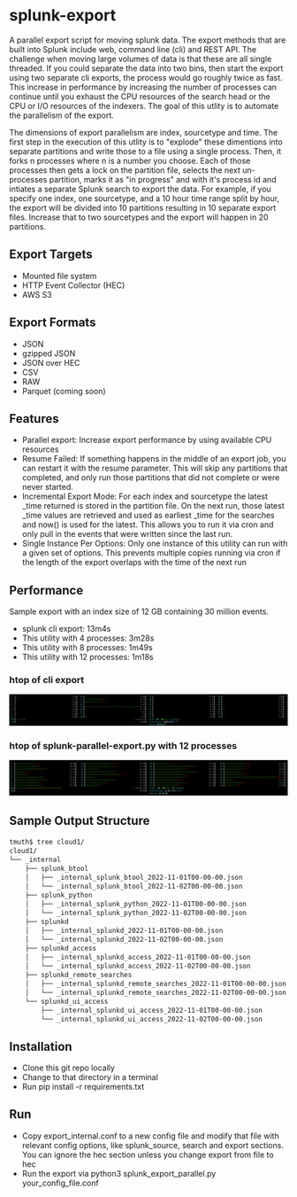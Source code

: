 # splunk-export
A parallel export script for moving splunk data. The export methods that are built into Splunk include web, command line (cli) and REST API. The challenge when moving large volumes of data is that these are all single threaded. If you could separate the data into two bins, then start the export using two separate cli exports, the process would go roughly twice as fast. This increase in performance by increasing the number of processes can continue until you exhaust the CPU resources of the search head or the CPU or I/O resources of the indexers. The goal of this utlity is to automate the parallelism of the export. 

The dimensions of export parallelism are index, sourcetype and time. The first step in the execution of this utlity is to "explode" these dimentions into separate partitions and write those to a file using a single process. Then, it forks n processes where n is a number you choose. Each of those processes then gets a lock on the partition file, selects the next un-processes partition, marks it as "in progress" and with it's process id and intiates a separate Splunk search to export the data. For example, if you specify one index, one sourcetype, and a 10 hour time range split by hour, the export will be divided into 10 partitions resulting in 10 separate export files. Increase that to two sourcetypes and the export will happen in 20 partitions. 

## Export Targets
- Mounted file system
- HTTP Event Collector (HEC)
- AWS S3 

## Export Formats
- JSON
- gzipped JSON
- JSON over HEC
- CSV
- RAW
- Parquet (coming soon)

## Features
- Parallel export: Increase export performance by using available CPU resources
- Resume Failed: If something happens in the middle of an export job, you can restart it with the resume parameter. This will skip any partitions that completed, and only run those partitions that did not complete or were never started. 
- Incremental Export Mode: For each index and sourcetype the latest _time returned is stored in the partition file. On the next run, those latest _time values are retrieved and used as earliest _time for the searches and now() is used for the latest. This allows you to run it via cron and only pull in the events that were written since the last run. 
- Single Instance Per Options: Only one instance of this utility can run with a given set of options. This prevents multiple copies running via cron if the length of the export overlaps with the time of the next run

## Performance
Sample export with an index size of 12 GB containing 30 million events. 
- splunk cli export: 13m4s
- This utility with 4 processes: 3m28s
- This utility with 8 processes: 1m49s
- This utility with 12 processes: 1m18s

### htop of cli export
![htop cli export - single process](https://raw.githubusercontent.com/tmuth/splunk-export/main/images/htop-cli-export.png)

### htop of splunk-parallel-export.py with 12 processes
![htop of splunk-parallel-export.py with 12 processes](https://raw.githubusercontent.com/tmuth/splunk-export/main/images/htop-12-processes.png)

## Sample Output Structure
```
tmuth$ tree cloud1/
cloud1/
└── _internal
    ├── splunk_btool
    │   ├── _internal_splunk_btool_2022-11-01T00-00-00.json
    │   └── _internal_splunk_btool_2022-11-02T00-00-00.json
    ├── splunk_python
    │   ├── _internal_splunk_python_2022-11-01T00-00-00.json
    │   └── _internal_splunk_python_2022-11-02T00-00-00.json
    ├── splunkd
    │   ├── _internal_splunkd_2022-11-01T00-00-00.json
    │   └── _internal_splunkd_2022-11-02T00-00-00.json
    ├── splunkd_access
    │   ├── _internal_splunkd_access_2022-11-01T00-00-00.json
    │   └── _internal_splunkd_access_2022-11-02T00-00-00.json
    ├── splunkd_remote_searches
    │   ├── _internal_splunkd_remote_searches_2022-11-01T00-00-00.json
    │   └── _internal_splunkd_remote_searches_2022-11-02T00-00-00.json
    └── splunkd_ui_access
        ├── _internal_splunkd_ui_access_2022-11-01T00-00-00.json
        └── _internal_splunkd_ui_access_2022-11-02T00-00-00.json
  ```

## Installation
- Clone this git repo locally
- Change to that directory in a terminal
- Run pip install -r requirements.txt

## Run
- Copy export_internal.conf to a new config file and modify that file with relevant config options, like splunk_source, search and export sections. You can ignore the hec section unless you change export from file to hec
- Run the export via python3 splunk_export_parallel.py your_config_file.conf
